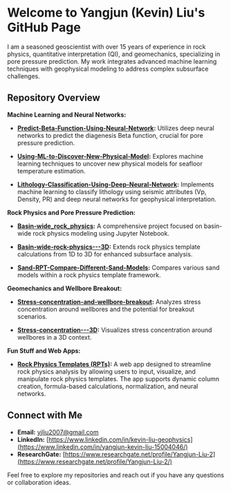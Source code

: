 # Welcome to Yangjun (Kevin) Liu's GitHub Page

I am a seasoned geoscientist with over 15 years of experience in rock physics, quantitative interpretation (QI), and geomechanics, specializing in pore pressure prediction. My work integrates advanced machine learning techniques with geophysical modeling to address complex subsurface challenges.

## Repository Overview

**Machine Learning and Neural Networks:**
- **[Predict-Beta-Function-Using-Neural-Network](https://github.com/yjliu212/Predict-Beta-Function-Using-Neural-Network):** Utilizes deep neural networks to predict the diagenesis Beta function, crucial for pore pressure prediction.

- **[Using-ML-to-Discover-New-Physical-Model](https://github.com/yjliu212/Using-ML-to-Discover-New-Physical-Model):** Explores machine learning techniques to uncover new physical models for seafloor temperature estimation.
  
- **[Lithology-Classification-Using-Deep-Neural-Network](https://github.com/yjliu212/Lithology-Classification-Using-Deep-Neural-Network):** Implements machine learning to classify lithology using seismic attributes (Vp, Density, PR) and deep neural networks for geophysical interpretation.

**Rock Physics and Pore Pressure Prediction:**
- **[Basin-wide_rock_physics](https://github.com/yjliu212/Basin-wide_rock_physics):** A comprehensive project focused on basin-wide rock physics modeling using Jupyter Notebook.

- **[Basin-wide-rock-physics---3D](https://github.com/yjliu212/Basin-wide-rock-physics---3D):** Extends rock physics template calculations from 1D to 3D for enhanced subsurface analysis.

- **[Sand-RPT-Compare-Different-Sand-Models](https://github.com/yjliu212/Sand-RPT-Compare-Different-Sand-Models):** Compares various sand models within a rock physics template framework.

**Geomechanics and Wellbore Breakout:**
- **[Stress-concentration-and-wellbore-breakout](https://github.com/yjliu212/Stress-concentration-and-wellbore-breakout):** Analyzes stress concentration around wellbores and the potential for breakout scenarios.

- **[Stress-concentration---3D](https://github.com/yjliu212/Stress-concentration---3D):** Visualizes stress concentration around wellbores in a 3D context.
  
**Fun Stuff and Web Apps:**
- **[Rock Physics Templates (RPTs)](https://www.rockphysicstemplates.com):** A web app designed to streamline rock physics analysis by allowing users to input, visualize, and manipulate rock physics templates. The app supports dynamic column creation, formula-based calculations, normalization, and neural networks.

## Connect with Me

- **Email:** [yjliu2007@gmail.com](mailto:yjliu2007@gmail.com)
- **LinkedIn:** [https://www.linkedin.com/in/kevin-liu-geophysics](https://www.linkedin.com/in/yangjun-kevin-liu-15004046/)
- **ResearchGate:** [https://www.researchgate.net/profile/Yangjun-Liu-2](https://www.researchgate.net/profile/Yangjun-Liu-2/)

Feel free to explore my repositories and reach out if you have any questions or collaboration ideas.

